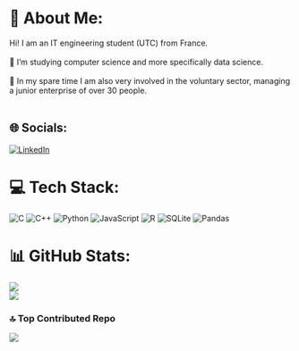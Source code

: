 # 💫 About Me:
Hi! I am an IT engineering student (UTC) from France.<br> <br>🔭 I’m studying computer science and more specifically data science. <br><br>🌱 In my spare time I am also very involved in the voluntary sector, managing a junior enterprise of over 30 people. <br><br>


## 🌐 Socials:
[![LinkedIn](https://img.shields.io/badge/LinkedIn-%230077B5.svg?logo=linkedin&logoColor=white)](https://linkedin.com/in/samuel-manchajm) 

# 💻 Tech Stack:
![C](https://img.shields.io/badge/c-%2300599C.svg?style=for-the-badge&logo=c&logoColor=white) ![C++](https://img.shields.io/badge/c++-%2300599C.svg?style=for-the-badge&logo=c%2B%2B&logoColor=white) ![Python](https://img.shields.io/badge/python-3670A0?style=for-the-badge&logo=python&logoColor=ffdd54) ![JavaScript](https://img.shields.io/badge/javascript-%23323330.svg?style=for-the-badge&logo=javascript&logoColor=%23F7DF1E) ![R](https://img.shields.io/badge/r-%23276DC3.svg?style=for-the-badge&logo=r&logoColor=white) ![SQLite](https://img.shields.io/badge/sqlite-%2307405e.svg?style=for-the-badge&logo=sqlite&logoColor=white) ![Pandas](https://img.shields.io/badge/pandas-%23150458.svg?style=for-the-badge&logo=pandas&logoColor=white)
# 📊 GitHub Stats:
<!--![](https://github-readme-stats.vercel.app/api?username=smanchajm&theme=dark&hide_border=true&include_all_commits=true&count_private=true)<br/>-->
![](https://github-readme-streak-stats.herokuapp.com/?user=smanchajm&theme=dark&hide_border=true)<br/>
![](https://github-readme-stats.vercel.app/api/top-langs/?username=smanchajm&theme=dark&hide_border=true&include_all_commits=true&count_private=true&layout=compact)

### 🔝 Top Contributed Repo
![](https://github-contributor-stats.vercel.app/api?username=smanchajm&limit=5&theme=dark&combine_all_yearly_contributions=true)

<!-- Proudly created with GPRM ( https://gprm.itsvg.in ) -->
